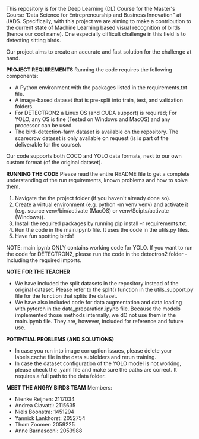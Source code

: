 This repository is for the Deep Learning (DL) Course for the Master's Course 'Data Science for Entrepreneurship and Business Innovation" at JADS. 
Specifically, with this project we are aiming to make a contribution to the current state of Machine Learning based visual recognition of birds (hence our cool name).
One especially difficult challenge in this field is to detecting sitting birds.

Our project aims to create an accurate and fast solution for the challenge at hand. 

**PROJECT REQUIREMENTS**
Running the code requires the following components:
- A Python environment with the packages listed in the requirements.txt file.
- A image-based dataset that is pre-split into train, test, and validation folders.
- For DETECTRON2 a Linux OS (and CUDA support) is required; For YOLO, any OS is fine (Tested on Windows and MacOS) and any processor can be used.
- The bird-detection-farm dataset is available on the repository. The scarecrow dataset is only available on request (is is part of the deliverable for the course).

Our code supports both COCO and YOLO data formats, next to our own custom format (of the original dataset).


**RUNNING THE CODE**
Please read the entire README file to get a complete understanding of the run requirements, known problems and how to solve them.
1. Navigate the the project folder (if you haven't already done so).
2. Create a virtual environment (e.g. python -m venv venv) and activate it (e.g. source venv/bin/activate (MacOS) or venv/Scipts/activate (Windows)).
3. Install the required packages by running pip install -r requirements.txt.
4. Run the code in the main.ipynb file. It uses the code in the utils.py files.
5. Have fun spotting birds!

NOTE: main.ipynb ONLY contains working code for YOLO. If you want to run the code for DETECTRON2, please run the code in the detectron2 folder - Including the required imports.


**NOTE FOR THE TEACHER**
- We have included the split datasets in the repository instead of the original dataset. Please refer to the split() function in the utils_support.py file for the function that splits the dataset.
- We have also included code for data augmentation and data loading with pytorch in the data_preparation.ipynb file. Because the models implemented those methods internally, we dO not use them in the main.ipynb file. They are, however, included for reference and future use.


**POTENTIAL PROBLEMS (AND SOLUTIONS)**
- In case you run into image corruption issues, please delete your labels.cache file in the data subfolders and rerun training.
- In case the dataset configuration of the YOLO model is not working, please check the .yaml file and make sure the paths are correct. It requires a full path to the data folder. 



**MEET THE ANGRY BIRDS TEAM**
Members:
- Nienke Reijnen: 2117034
- Andrea Ciavatti: 2115635
- Niels Boonstra: 1451294
- Yannick Lankhorst: 2052754
- Thom Zoomer: 2059225
- Anne Barnasconi: 2053988